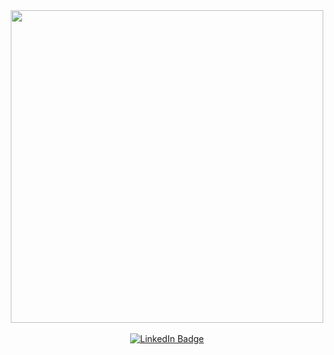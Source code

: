 <div id="header" align="center">
  <img src="https://github.com/user-attachments/assets/1d8a2641-e714-46ca-8eb4-cdfdbb64adfb" width="500"/>
  
  <br />
  <br />
  
  <div id="badges" >
  <a href="https://linkedin.com/in/galfrevn">
    <img src="https://img.shields.io/badge/LinkedIn-blue?style=for-the-badge&logo=linkedin&logoColor=white" alt="LinkedIn Badge"/>
  </a>
</div>
